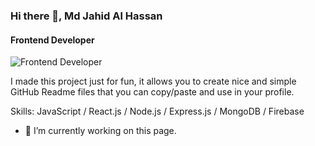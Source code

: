 ### Hi there 👋, Md Jahid Al Hassan
#### Frontend Developer
![Frontend Developer](https://scontent.fdac14-1.fna.fbcdn.net/v/t39.30808-6/346850980_804378867869936_6957608891193435690_n.jpg?stp=dst-jpg_p180x540&_nc_cat=102&ccb=1-7&_nc_sid=e3f864&_nc_eui2=AeE4x8HWW0KDlXKLXkH7RLP0vnLkjNAI066-cuSM0AjTrrqVSZ7ToatRWwdavLURUG4fzZbTmxNPNXyLGRV3tBqn&_nc_ohc=LYnAp9O9rXAAX8hXvRM&_nc_ht=scontent.fdac14-1.fna&oh=00_AfBIxcGXMjsbuOiuq-HfPceDz2WihpKDg7ksGsN0JfJMwg&oe=64E01F35)

I made this project just for fun, it allows you to create nice and simple GitHub Readme files that you can copy/paste and use in your profile.

Skills: JavaScript / React.js / Node.js / Express.js / MongoDB / Firebase

- 🔭 I’m currently working on this page. 




